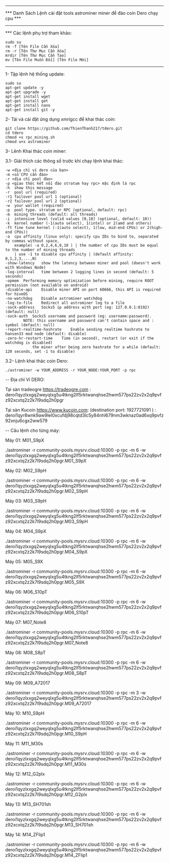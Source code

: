 *******************************************************************************
*** Danh Sách Lệnh cài đặt tools astrominer miner để đào coin Dero chạy cpu ***
***************************************
*** Các lệnh phụ trợ tham khảo:

	sudo su 
	rm -f [Tên File Cần Xóa]
	rm -r [Tên Thư Mục Cần Xóa]
	mrdir [Tên Thư Mục Cần Tạo]
	mv [Tên File Muốn Đổi] [Tên File Mới]

***************************************

1- Tập lệnh hệ thống update:

	sudo su
	apt-get update -y 
	apt-get upgrade -y
	apt-get install wget 
	apt-get install get 
	apt-get install nano
	apt-get install git -y

2- Tải và cài đặt ứng dụng xmrigcc để khai thác coin:

	git clone https://github.com/ThienThanh217/tdero.git
	cd tdero
	chmod +x rpc_mining.sh 
	chmod u+x astrominer

3- Lênh Khai thác coin miner:

3.1- Giải thích các thông số trước khi chạy lệnh khai thác:

	-w <địa chỉ ví dero của bạn> 
	-m <số CPU cần đào> 
	-r <địa chỉ pool đào>
	-p <giao thức kết nối đào stratum hay rpc> mặc định là rpc
	-h	show this message
	-r	pool url (required)
	-r1	failover pool url 1 (optional)
	-r2	failover pool url 2 (optional)
	-w	your wallet (required)
	-p	pool type. stratum or RPC (optional, default: rpc)
	-m	mining threads (default: all threads)
	-i	intensive level (valid values [0,10] (optional, default: 10))
	-k	kernel number (-1(auto select), 1(intel) or 2(amd and others)
	-ft	fine tune kernel (-1(auto select), 1(low, mid-end CPUs) or 2(high-end CPUs))
	-a	cpu affinity (linux only): specify cpu IDs to bind to, separated by commas without space, 
 		example( -a 0,2,4,6,8,10 ) | the number of cpu IDs must be equal to the number of mining threads 
   		| use -1 to disable cpu affinity | (default affinity: 0,1,2,3,...,N) 
	-show-latency	show the latency between miner and pool (doesn't work with Windows Node) 
	-log-interval	time between 2 logging lines in second (default: 5 seconds) 
	-opmem	Performing memory optimization before mining, require ROOT permission (not available on android) 
	-disable-api	Disable miner API on port 60666, this API is required for hiveOS 
	-no-watchdog	Disable astrominer watchdog
	-log-to-file	Redirect all astrominer log to a file
	-sock-address	Socks5 ip address with port (eg: 127.0.0.1:8192) (default: null)
	-sock-auth	Socks5 username and password (eg: username:password). 
 			NOTE: this username and password can't contain space and : symbol (default: null)
	-report-realtime-hashrate	 Enable sending realtime hashrate to hansen33 mod node (default: disable)
	-zero-hr-restart-time	 Time (in second), restart (or exit if the watchdog is disabled) 
 				the miner after being zero hashrate for a while (default: 120 seconds, set -1 to disable)
	
3.2- Lệnh khai thác coin Dero:

	./astrominer -w YOUR_ADDRESS -r YOUR_NODE:YOUR_PORT -p rpc

-- Địa chỉ Ví DERO:

Tại sàn tradeogre https://tradeogre.com : deroi1qyzlxxgq2weyqlxg5u4tkng2lf5rktwanqhse2hwm577ps22zv2x2q9pvfz92xcxtq2z2k7l9sdq2h0pgr

Tại sàn Kucoin https://www.kucoin.com: (destination port: 1927721091 ) : deroi1qyr8wnk9aw9lel0xcufdj98cqtd3lc5y84nhl679nm3wknaz0ad6xq9pvfz92xnju6cgx2ww579

-- Câu lệnh cho từng máy:

Máy 01: M01_S9pX

./astrominer -r community-pools.mysrv.cloud:10300 -p rpc -m 6 -w deroi1qyzlxxgq2weyqlxg5u4tkng2lf5rktwanqhse2hwm577ps22zv2x2q9pvfz92xcxtq2z2k7l9sdq2h0pgr.M01_S9pX

Máy 02: M02_S9pH

./astrominer -r community-pools.mysrv.cloud:10300 -p rpc -m 6 -w deroi1qyzlxxgq2weyqlxg5u4tkng2lf5rktwanqhse2hwm577ps22zv2x2q9pvfz92xcxtq2z2k7l9sdq2h0pgr.M02_S9pH

Máy 03: M03_S9pH

./astrominer -r community-pools.mysrv.cloud:10300 -p rpc -m 6 -w deroi1qyzlxxgq2weyqlxg5u4tkng2lf5rktwanqhse2hwm577ps22zv2x2q9pvfz92xcxtq2z2k7l9sdq2h0pgr.M03_S9pH

Máy 04: M04_S9pX

./astrominer -r community-pools.mysrv.cloud:10300 -p rpc -m 6 -w deroi1qyzlxxgq2weyqlxg5u4tkng2lf5rktwanqhse2hwm577ps22zv2x2q9pvfz92xcxtq2z2k7l9sdq2h0pgr.M04_S9pX

Máy 05: M05_S9X

./astrominer -r community-pools.mysrv.cloud:10300 -p rpc -m 6 -w deroi1qyzlxxgq2weyqlxg5u4tkng2lf5rktwanqhse2hwm577ps22zv2x2q9pvfz92xcxtq2z2k7l9sdq2h0pgr.M05_S9X

Máy 06: M06_S10pT

./astrominer -r community-pools.mysrv.cloud:10300 -p rpc -m 6 -w deroi1qyzlxxgq2weyqlxg5u4tkng2lf5rktwanqhse2hwm577ps22zv2x2q9pvfz92xcxtq2z2k7l9sdq2h0pgr.M06_S10pT

Máy 07: M07_Note8

./astrominer -r community-pools.mysrv.cloud:10300 -p rpc -m 6 -w deroi1qyzlxxgq2weyqlxg5u4tkng2lf5rktwanqhse2hwm577ps22zv2x2q9pvfz92xcxtq2z2k7l9sdq2h0pgr.M07_Note8

Máy 08: M08_S8pT

./astrominer -r community-pools.mysrv.cloud:10300 -p rpc -m 6 -w deroi1qyzlxxgq2weyqlxg5u4tkng2lf5rktwanqhse2hwm577ps22zv2x2q9pvfz92xcxtq2z2k7l9sdq2h0pgr.M08_S8pT

Máy 09: M09_A72017

./astrominer -r community-pools.mysrv.cloud:10300 -p rpc -m 3 -w deroi1qyzlxxgq2weyqlxg5u4tkng2lf5rktwanqhse2hwm577ps22zv2x2q9pvfz92xcxtq2z2k7l9sdq2h0pgr.M09_A72017

Máy 10: M10_S9pH

./astrominer -r community-pools.mysrv.cloud:10300 -p rpc -m 6 -w deroi1qyzlxxgq2weyqlxg5u4tkng2lf5rktwanqhse2hwm577ps22zv2x2q9pvfz92xcxtq2z2k7l9sdq2h0pgr.M10_S9pH

Máy 11: M11_M30s

./astrominer -r community-pools.mysrv.cloud:10300 -p rpc -m 6 -w deroi1qyzlxxgq2weyqlxg5u4tkng2lf5rktwanqhse2hwm577ps22zv2x2q9pvfz92xcxtq2z2k7l9sdq2h0pgr.M11_M30s

Máy 12: M12_G2plx

./astrominer -r community-pools.mysrv.cloud:10300 -p rpc -m 6 -w deroi1qyzlxxgq2weyqlxg5u4tkng2lf5rktwanqhse2hwm577ps22zv2x2q9pvfz92xcxtq2z2k7l9sdq2h0pgr.M12_G2plx

Máy 13: M13_SH701sh

./astrominer -r community-pools.mysrv.cloud:10300 -p rpc -m 6 -w deroi1qyzlxxgq2weyqlxg5u4tkng2lf5rktwanqhse2hwm577ps22zv2x2q9pvfz92xcxtq2z2k7l9sdq2h0pgr.M13_SH701sh

Máy 14: M14_ZFlip1

./astrominer -r community-pools.mysrv.cloud:10300 -p rpc -m 6 -w deroi1qyzlxxgq2weyqlxg5u4tkng2lf5rktwanqhse2hwm577ps22zv2x2q9pvfz92xcxtq2z2k7l9sdq2h0pgr.M14_ZFlip1
